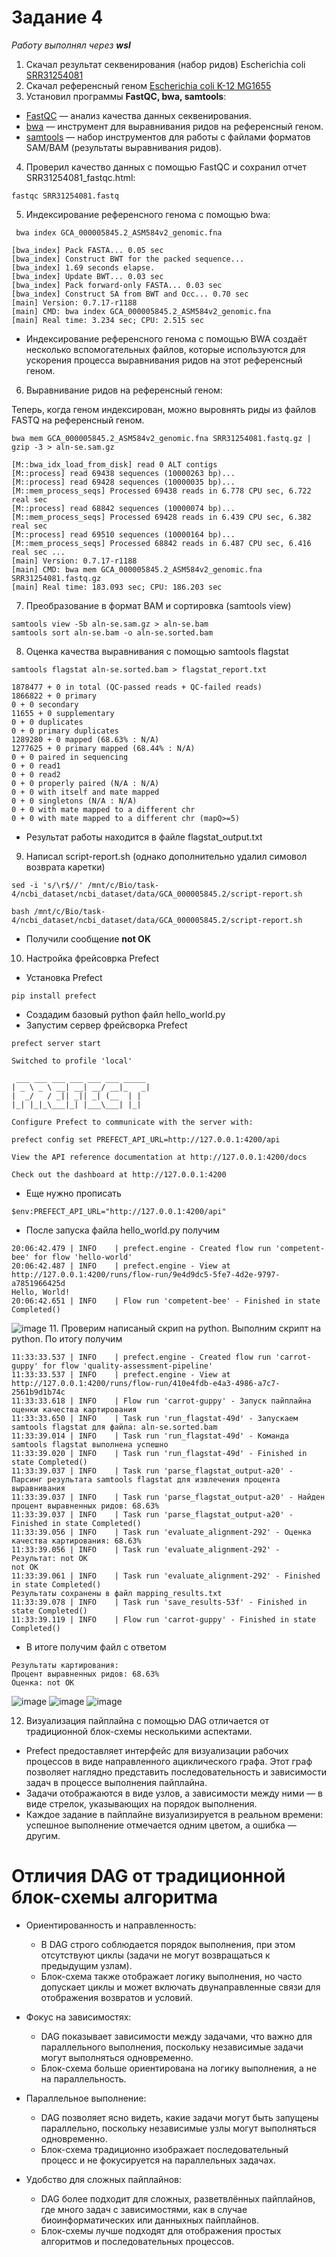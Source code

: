 # Задание 4

_Работу выполнял через **wsl**_

1. Скачал результат секвенирования (набор ридов) Escherichia coli [SRR31254081](https://www.ncbi.nlm.nih.gov/sra/?term=SRR31254081)
2. Скачал референсный геном [Escherichia coli K-12 MG1655](https://www.ncbi.nlm.nih.gov/datasets/genome/GCF_000005845.2/)
3. Установил программы **FastQC, bwa, samtools**:
- [FastQC](https://www.bioinformatics.babraham.ac.uk/projects/download.html#fastqc) — анализ качества данных секвенирования.
- [bwa](https://github.com/lh3/bwa) — инструмент для выравнивания ридов на референсный геном.
- [samtools](https://www.htslib.org/) — набор инструментов для работы с файлами форматов SAM/BAM (результаты выравнивания ридов).
4. Проверил качество данных с помощью FastQC и сохранил отчет SRR31254081_fastqc.html:
```
fastqc SRR31254081.fastq
```
5. Индексирование референсного генома с помощью bwa:
```
 bwa index GCA_000005845.2_ASM584v2_genomic.fna
```

```
[bwa_index] Pack FASTA... 0.05 sec
[bwa_index] Construct BWT for the packed sequence...
[bwa_index] 1.69 seconds elapse.
[bwa_index] Update BWT... 0.03 sec
[bwa_index] Pack forward-only FASTA... 0.03 sec
[bwa_index] Construct SA from BWT and Occ... 0.70 sec
[main] Version: 0.7.17-r1188
[main] CMD: bwa index GCA_000005845.2_ASM584v2_genomic.fna
[main] Real time: 3.234 sec; CPU: 2.515 sec
```
- Индексирование референсного генома с помощью BWA создаёт несколько вспомогательных файлов, которые используются для ускорения процесса выравнивания ридов на этот референсный геном.
6. Выравнивание ридов на референсный геном:

  Теперь, когда геном индексирован, можно выровнять риды из файлов FASTQ на референсный геном.
  
```
bwa mem GCA_000005845.2_ASM584v2_genomic.fna SRR31254081.fastq.gz | gzip -3 > aln-se.sam.gz
```
```
[M::bwa_idx_load_from_disk] read 0 ALT contigs
[M::process] read 69438 sequences (10000263 bp)...
[M::process] read 69428 sequences (10000035 bp)...
[M::mem_process_seqs] Processed 69438 reads in 6.778 CPU sec, 6.722 real sec
[M::process] read 68842 sequences (10000074 bp)...
[M::mem_process_seqs] Processed 69428 reads in 6.439 CPU sec, 6.382 real sec
[M::process] read 69510 sequences (10000164 bp)...
[M::mem_process_seqs] Processed 68842 reads in 6.487 CPU sec, 6.416 real sec ...
[main] Version: 0.7.17-r1188
[main] CMD: bwa mem GCA_000005845.2_ASM584v2_genomic.fna SRR31254081.fastq.gz
[main] Real time: 183.093 sec; CPU: 186.203 sec
```
7. Преобразование в формат BAM и сортировка (samtools view)
```
samtools view -Sb aln-se.sam.gz > aln-se.bam
samtools sort aln-se.bam -o aln-se.sorted.bam
```
8. Оценка качества выравнивания с помощью samtools flagstat
```
samtools flagstat aln-se.sorted.bam > flagstat_report.txt
```

```
1878477 + 0 in total (QC-passed reads + QC-failed reads)
1866822 + 0 primary
0 + 0 secondary
11655 + 0 supplementary
0 + 0 duplicates
0 + 0 primary duplicates
1289280 + 0 mapped (68.63% : N/A)
1277625 + 0 primary mapped (68.44% : N/A)
0 + 0 paired in sequencing
0 + 0 read1
0 + 0 read2
0 + 0 properly paired (N/A : N/A)
0 + 0 with itself and mate mapped
0 + 0 singletons (N/A : N/A)
0 + 0 with mate mapped to a different chr
0 + 0 with mate mapped to a different chr (mapQ>=5)
```
- Результат работы находится в файле flagstat_output.txt
9. Написал script-report.sh (однако дополнительно удалил симовол возврата каретки)
```
sed -i 's/\r$//' /mnt/c/Bio/task-4/ncbi_dataset/ncbi_dataset/data/GCA_000005845.2/script-report.sh
```
```
bash /mnt/c/Bio/task-4/ncbi_dataset/ncbi_dataset/data/GCA_000005845.2/script-report.sh
```
- Получили сообщение **not OK**
10. Настройка фрейсоврка Prefect
- Установка Prefect
```
pip install prefect
```
- Создадим базовый python файл hello_world.py
- Запустим сервер фрейсворка Prefect
```
prefect server start
```
```
Switched to profile 'local'

 ___ ___ ___ ___ ___ ___ _____
| _ \ _ \ __| __| __/ __|_   _|
|  _/   / _|| _|| _| (__  | |
|_| |_|_\___|_| |___\___| |_|

Configure Prefect to communicate with the server with:

prefect config set PREFECT_API_URL=http://127.0.0.1:4200/api

View the API reference documentation at http://127.0.0.1:4200/docs

Check out the dashboard at http://127.0.0.1:4200
```
- Еще нужно прописать
```
$env:PREFECT_API_URL="http://127.0.0.1:4200/api"
```
- После запуска файла hello_world.py получим
```
20:06:42.479 | INFO    | prefect.engine - Created flow run 'competent-bee' for flow 'hello-world'
20:06:42.487 | INFO    | prefect.engine - View at http://127.0.0.1:4200/runs/flow-run/9e4d9dc5-5fe7-4d2e-9797-a7851966425d
Hello, World!
20:06:42.651 | INFO    | Flow run 'competent-bee' - Finished in state Completed()
```
![image](https://github.com/user-attachments/assets/7f7e73ef-c909-4c00-b42f-653983a541eb)
11. Проверим написаный скрип на python. Выполним скрипт на python. По итогу получим
```
11:33:33.537 | INFO    | prefect.engine - Created flow run 'carrot-guppy' for flow 'quality-assessment-pipeline'
11:33:33.537 | INFO    | prefect.engine - View at http://127.0.0.1:4200/runs/flow-run/410e4fdb-e4a3-4986-a7c7-2561b9d1b74c
11:33:33.618 | INFO    | Flow run 'carrot-guppy' - Запуск пайплайна оценки качества картирования
11:33:33.650 | INFO    | Task run 'run_flagstat-49d' - Запускаем samtools flagstat для файла: aln-se.sorted.bam
11:33:39.014 | INFO    | Task run 'run_flagstat-49d' - Команда samtools flagstat выполнена успешно
11:33:39.020 | INFO    | Task run 'run_flagstat-49d' - Finished in state Completed()
11:33:39.037 | INFO    | Task run 'parse_flagstat_output-a20' - Парсинг результата samtools flagstat для извлечения процента выравнивания
11:33:39.037 | INFO    | Task run 'parse_flagstat_output-a20' - Найден процент выравненных ридов: 68.63%
11:33:39.037 | INFO    | Task run 'parse_flagstat_output-a20' - Finished in state Completed()
11:33:39.056 | INFO    | Task run 'evaluate_alignment-292' - Оценка качества картирования: 68.63%
11:33:39.056 | INFO    | Task run 'evaluate_alignment-292' - Результат: not OK
not OK
11:33:39.061 | INFO    | Task run 'evaluate_alignment-292' - Finished in state Completed()
Результаты сохранены в файл mapping_results.txt
11:33:39.078 | INFO    | Task run 'save_results-53f' - Finished in state Completed()
11:33:39.119 | INFO    | Flow run 'carrot-guppy' - Finished in state Completed()
```
- В итоге получим файл с ответом
```
Результаты картирования:
Процент выравненных ридов: 68.63%
Оценка: not OK
```

![image](https://github.com/user-attachments/assets/fd817894-b651-4265-975b-55e0ed44bbe4)
![image](https://github.com/user-attachments/assets/0235db5a-25b0-4774-8ceb-7009c551b7bc)
![image](https://github.com/user-attachments/assets/cf618cc7-ca96-426a-8cf4-9c3c97e89e30)

12. Визуализация пайплайна с помощью DAG отличается от традиционной блок-схемы несколькими аспектами. 
- Prefect предоставляет интерфейс для визуализации рабочих процессов в виде направленного ациклического графа. Этот граф позволяет наглядно представить последовательность и зависимости задач в процессе выполнения пайплайна.
- Задачи отображаются в виде узлов, а зависимости между ними — в виде стрелок, указывающих на порядок выполнения.
- Каждое задание в пайплайне визуализируется в реальном времени: успешное выполнение отмечается одним цветом, а ошибка — другим.

# Отличия DAG от традиционной блок-схемы алгоритма
- Ориентированность и направленность:
  - В DAG строго соблюдается порядок выполнения, при этом отсутствуют циклы (задачи не могут возвращаться к предыдущим узлам).
  - Блок-схема также отображает логику выполнения, но часто допускает циклы и может включать двунаправленные связи для отображения возвратов и условий.

- Фокус на зависимостях:
  - DAG показывает зависимости между задачами, что важно для параллельного выполнения, поскольку независимые задачи могут выполняться одновременно.
  - Блок-схема больше ориентирована на логику выполнения, а не на параллельность.

- Параллельное выполнение:
  - DAG позволяет ясно видеть, какие задачи могут быть запущены параллельно, поскольку независимые узлы могут выполняться одновременно.
  - Блок-схема традиционно изображает последовательный процесс и не фокусируется на параллельных задачах.

- Удобство для сложных пайплайнов:
  - DAG более подходит для сложных, разветвлённых пайплайнов, где много задач с зависимостями, как в случае биоинформатических или данныхных пайплайнов.
  - Блок-схемы лучше подходят для отображения простых алгоритмов и последовательных процессов.
